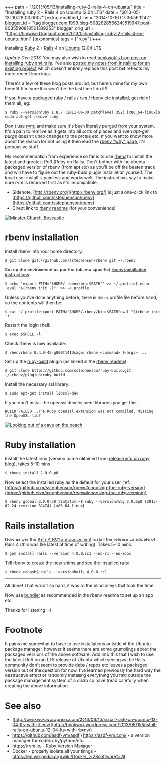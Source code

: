 +++
path = "/2013/05/13/installing-ruby-2-rails-4-on-ubuntu/"
title = "Installing ruby 2 + Rails 4 on Ubuntu 12.04 LTS"
date = "2013-05-13T10:29:00.000Z"
[extra]
modified_time = "2014-10-16T17:36:56.124Z"
blogger_id = "tag:blogger.com,1999:blog-5082828566240519947.post-8035590818501389253"
blogger_orig_url = "https://timwise.blogspot.com/2013/05/installing-ruby-2-rails-4-on-ubuntu.html"
[taxonomies]
tags = ["ruby"]
+++

Installing [Ruby](http://www.ruby-lang.org/) 2 + [Rails](http://rubyonrails.org/) 4 on [Ubuntu](http://www.ubuntu.com/) 12.04 LTS

_Update Dec 2013:_ You may also wish to read [benkwok's blog post on installing ruby and rails](http://benkwok.wordpress.com/2013/08/15/install-rails-on-ubuntu-12-04-lts-with-rbenv/). I've also [posted my notes from installing for an existing project](/2013/12/04/getting-rails-4-up-and-running-with/) which doesn't entirely replace this post but reflects my more recent learnings.

There's a few of these blog posts around, but here's mine for my own benefit (I'm sure this won't be the last time I do it!).

If you have a packaged ruby / rails / rvm / rbenv etc installed, get rid of them all, eg:

    $ ruby --versionruby 1.8.7 (2011-06-30 patchlevel 352) [x86_64-linux]$ sudo apt-get remove ruby

Don't use [rvm](https://rvm.io/); and make sure it's been literally purged from your system. It's a pain to remove as it gets into all sorts of places and even _apt-get purge_ doesn't undo changes to the profile etc. If you want to know more about the reason for not using it then read the [rbenv "why" page](https://github.com/sstephenson/rbenv/wiki/Why-rbenv%3F), it's persuasive stuff.

My recommendation from experience so far is to use [rbenv](http://rbenv.org/) to install the latest and greatest RoR (Ruby on Rails). Don't bother with the ubuntu packaged version of rbenv (from apt etc) as you'll be off the beaten track and will have to figure out the ruby-build plugin installation yourself. The local user install is painless and works well. The instructions say to make sure rvm is removed first as it's incompatible.

*   Sidenote, [http://rbenv.org/](http://rbenv.org/) is just a one-click link to [https://github.com/sstephenson/rbenv](https://github.com/sstephenson/rbenv)
*   Direct link to [rbenv readme](https://github.com/sstephenson/rbenv#readme) (for your convenience)

<div class="flickr-pic">
<a href="https://www.flickr.com/photos/tim_abell/8734272311"><img src="https://live.staticflickr.com/7308/8734272311_f49ccb1e42_k.jpg" alt="Minster Church, Boscastle"></a>
</div>

# rbenv installation

Install rbenv into your home directory:

    $ git clone git://github.com/sstephenson/rbenv.git ~/.rbenv

Set up the environment as per the (ubuntu specific) [rbenv installation instructions](https://github.com/sstephenson/rbenv#installation):

    $ echo 'export PATH="$HOME/.rbenv/bin:$PATH"' >> ~/.profile$ echo 'eval "$(rbenv init -)"' >> ~/.profile

Unless you've done anything before, there is no ~/.profile file before hand, so the contents will then be:

    $ cat ~/.profileexport PATH="$HOME/.rbenv/bin:$PATH"eval "$(rbenv init -)"

Restart the login shell:

    $ exec $SHELL -l

Check rbenv is now available:

    $ rbenvrbenv 0.4.0-45-g060f141Usage: rbenv <command> [<args>]...

Set up the [ruby-build](https://github.com/sstephenson/ruby-build#readme) plugin (as linked in the [rbenv readme](https://github.com/sstephenson/rbenv#readme))

    $ git clone https://github.com/sstephenson/ruby-build.git ~/.rbenv/plugins/ruby-build

Install the necessary ssl library:

    $ sudo apt-get install libssl-dev

If you don't install the openssl development libraries you get this:

    BUILD FAILED...The Ruby openssl extension was not compiled. Missing the OpenSSL lib?

<div class="flickr-pic">
<a href="https://www.flickr.com/photos/tim_abell/8734303977"><img
src="https://live.staticflickr.com/7310/8734303977_566f96b159_k.jpg" alt="Looking out of a cave on the beach"></a>
</div>

# Ruby installation

Install the latest ruby (version name obtained from [release info on ruby blog](http://www.ruby-lang.org/en/news/2013/02/24/ruby-2-0-0-p0-is-released/)), takes 5-10 mins

    $ rbenv install 2.0.0-p0

Now select the installed ruby as the default for your user (ref: [https://github.com/sstephenson/rbenv#choosing-the-ruby-version](https://github.com/sstephenson/rbenv#choosing-the-ruby-version))

    $ rbenv global 2.0.0-p0 tim@atom:~$ ruby --versionruby 2.0.0p0 (2013-02-24 revision 39474) [x86_64-linux]

# Rails installation

Now as per the [Rails 4 RC1 announcement](http://weblog.rubyonrails.org/2013/5/1/Rails-4-0-release-candidate-1/) install the release candidate of Rails 4 (this was the latest at time of writing). Takes 5-10 mins.

    $ gem install rails --version 4.0.0.rc1 --no-ri --no-rdoc

Tell rbenv to create the new shims and see the installed rails:

    $ rbenv rehash$ rails --versionRails 4.0.0.rc1

* * *

All done! That wasn't so hard, it was all the blind alleys that took the time.

Now use [bundler](http://gembundler.com/) as recommended in the rbenv readme to set up an app etc.

Thanks for listening :-)

# Footnote

It pains me somewhat to have to use installations outside of the Ubuntu package manager, however it seems there are some grumblings about the packaged versions of the above software. Add into this that I wish to use the latest RoR on an LTS release of Ubuntu which seeing as the Rails community don't seem to provide debs / repos etc leaves a packaged version out of the question for now. I've learned previously the hard way the destructive effect of randomly installing everything you find outside the package management system of a distro so have tread carefully when creating the above information.


# See also

* [http://benkwok.wordpress.com/2013/08/15/install-rails-on-ubuntu-12-04-lts-with-rbenv/](http://benkwok.wordpress.com/2013/08/15/install-rails-on-ubuntu-12-04-lts-with-rbenv/)
* <https://github.com/asdf-vm/asdf> / <https://asdf-vm.com/> - a version manager for node/ruby/python/etc...
* <https://rvm.io/> - Ruby Version Manager
* Docker - properly isolate all your things - <https://en.wikipedia.org/wiki/Docker_%28software%29>
